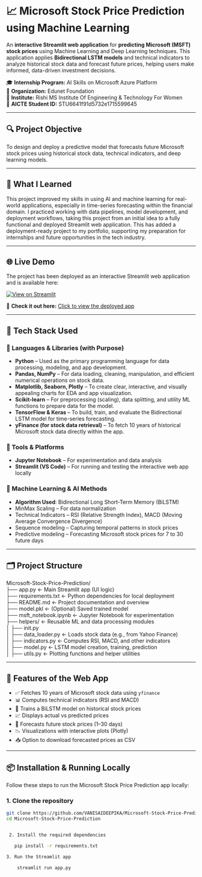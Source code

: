# 📈 Microsoft Stock Price Prediction using Machine Learning

An **interactive Streamlit web application** for **predicting Microsoft (MSFT) stock prices** using Machine Learning and Deep Learning techniques. This application applies **Bidirectional LSTM models** and technical indicators to analyze historical stock data and forecast future prices, helping users make informed, data-driven investment decisions.

🎓 **Internship Program:** AI Skills on Microsoft Azure Platform  
🏢 **Organization:** Edunet Foundation  
🏫 **Institute:** Rishi MS Institute Of Engineering & Technology For Women  
🧠 **AICTE Student ID:** STU6641f91d5732e1715599645

---

## 🔍 Project Objective

To design and deploy a predictive model that forecasts future Microsoft stock prices using historical stock data, technical indicators, and deep learning models.

---

## 🌻 What I Learned

This project improved my skills in using AI and machine learning for real-world applications, especially in time-series forecasting within the financial domain. I practiced working with data pipelines, model development, and deployment workflows, taking this project from an initial idea to a fully functional and deployed Streamlit web application. This has added a deployment-ready project to my portfolio, supporting my preparation for internships and future opportunities in the tech industry.

---

## 🌐 Live Demo

The project has been deployed as an interactive Streamlit web application and is available here:

[![View on Streamlit](https://static.streamlit.io/badges/streamlit_badge_black_white.svg)](https://microsoft-stock-price-prediction-4ssuutizqupstxes6uungb.streamlit.app/)

🌻 **Check it out here:** [Click to view the deployed app](https://microsoft-stock-price-prediction-4ssuutizqupstxes6uungb.streamlit.app/)

---

## 🧠 Tech Stack Used

### 📌 Languages & Libraries (with Purpose)

- **Python** – Used as the primary programming language for data processing, modeling, and app development.
- **Pandas, NumPy** – For data loading, cleaning, manipulation, and efficient numerical operations on stock data.
- **Matplotlib, Seaborn, Plotly** – To create clear, interactive, and visually appealing charts for EDA and app visualization.
- **Scikit-learn** – For preprocessing (scaling), data splitting, and utility ML functions to prepare data for the model.
- **TensorFlow & Keras** – To build, train, and evaluate the Bidirectional LSTM model for time-series forecasting.
- **yFinance (for stock data retrieval)** – To fetch 10 years of historical Microsoft stock data directly within the app.

### 📌 Tools & Platforms
- **Jupyter Notebook** – For experimentation and data analysis  
- **Streamlit (VS Code)** – For running and testing the interactive web app locally

### 📌 Machine Learning & AI Methods
- **Algorithm Used**: Bidirectional Long Short-Term Memory (BiLSTM)
- MinMax Scaling – For data normalization
- Technical Indicators – RSI (Relative Strength Index), MACD (Moving Average Convergence Divergence)
- Sequence modeling – Capturing temporal patterns in stock prices
- Predictive modeling – Forecasting Microsoft stock prices for 7 to 30 future days


---

## 🗂️ Project Structure
Microsoft-Stock-Price-Prediction/      
├── app.py ← Main Streamlit app (UI logic)                           
├── requirements.txt ← Python dependencies for local deployment                    
├── README.md ← Project documentation and overview                   
├── model.pkl ← (Optional) Saved trained model                  
├── msft_notebook.ipynb ← Jupyter Notebook for experimentation                         
├── helpers/ ← Reusable ML and data processing modules                           
│ ├── init.py                                                        
│ ├── data_loader.py ← Loads stock data (e.g., from Yahoo Finance)                       
│ ├── indicators.py ← Computes RSI, MACD, and other indicators                        
│ ├── model.py ← LSTM model creation, training, prediction                       
│ ├── utils.py ← Plotting functions and helper utilities           

---

## 🚀 Features of the Web App

- ✅ Fetches 10 years of Microsoft stock data using `yfinance`
- 📊 Computes technical indicators (RSI and MACD)
- 🧠 Trains a BiLSTM model on historical stock prices
- 📈 Displays actual vs predicted prices
- 🔮 Forecasts future stock prices (1–30 days)
- 📉 Visualizations with interactive plots (Plotly)
- 📥 Option to download forecasted prices as CSV

---

## 📦 Installation & Running Locally

Follow these steps to run the Microsoft Stock Price Prediction app locally:

### 1. **Clone the repository**
```bash
git clone https://github.com/VANISAIDEEPIKA/Microsoft-Stock-Price-Prediction.git
cd Microsoft-Stock-Price-Prediction


 2. Install the required dependencies

   pip install -r requirements.txt

3. Run the Streamlit app

    streamlit run app.py
